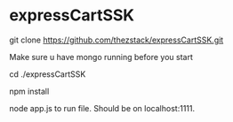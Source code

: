 # expressCartSSK
git clone https://github.com/thezstack/expressCartSSK.git

Make sure u have mongo running before you start 

cd ./expressCartSSK

npm install

node app.js to run file. Should be on localhost:1111. 
